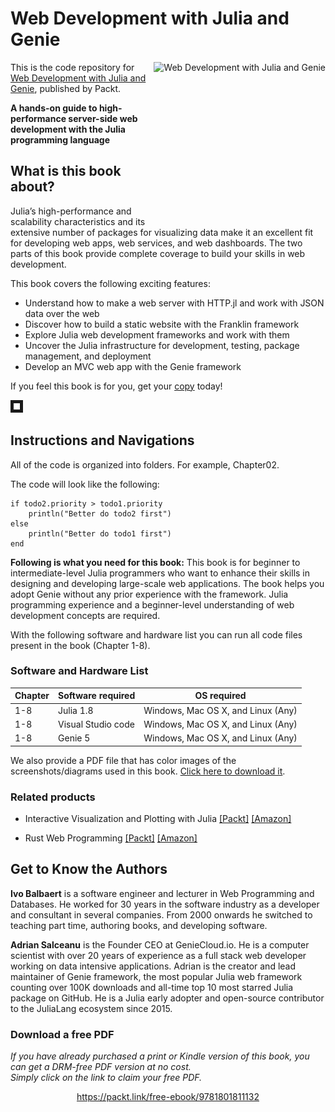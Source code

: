 # Web Development with Julia and Genie

<a href="https://www.packtpub.com/product/web-development-with-julia-and-genie/9781801811132"><img src="https://static.packt-cdn.com/products/9781801811132/cover/smaller" alt="Web Development with Julia and Genie" height="256px" align="right"></a>

This is the code repository for [Web Development with Julia and Genie](https://www.packtpub.com/product/web-development-with-julia-and-genie/9781801811132), published by Packt.

**A hands-on guide to high-performance server-side web development with the Julia programming language**

## What is this book about?
Julia’s high-performance and scalability characteristics and its extensive number of packages for visualizing data make it an excellent fit for developing web apps, web services, and web dashboards. The two parts of this book provide complete coverage to build your skills in web development.

This book covers the following exciting features: 
* Understand how to make a web server with HTTP.jl and work with JSON data over the web
* Discover how to build a static website with the Franklin framework
* Explore Julia web development frameworks and work with them
* Uncover the Julia infrastructure for development, testing, package management, and deployment
* Develop an MVC web app with the Genie framework

If you feel this book is for you, get your [copy](https://www.amazon.com/dp/180181113X) today!

<a href="https://www.packtpub.com/?utm_source=github&utm_medium=banner&utm_campaign=GitHubBanner"><img src="https://raw.githubusercontent.com/PacktPublishing/GitHub/master/GitHub.png" 
alt="https://www.packtpub.com/" border="5" /></a>


## Instructions and Navigations
All of the code is organized into folders. For example, Chapter02.

The code will look like the following:
```
if todo2.priority > todo1.priority
    println("Better do todo2 first")
else
    println("Better do todo1 first")
end
```

**Following is what you need for this book:**
This book is for beginner to intermediate-level Julia programmers who want to enhance their skills in designing and developing large-scale web applications. The book helps you adopt Genie without any prior experience with the framework. Julia programming experience and a beginner-level understanding of web development concepts are required.

With the following software and hardware list you can run all code files present in the book (Chapter 1-8).

### Software and Hardware List

| Chapter  | Software required                   | OS required                        |
| -------- | ------------------------------------| -----------------------------------|
| 1-8        | Julia 1.8                   | Windows, Mac OS X, and Linux (Any) |
| 1-8      | Visual Studio code           | Windows, Mac OS X, and Linux (Any) |
| 1-8      | Genie 5           | Windows, Mac OS X, and Linux (Any) |



We also provide a PDF file that has color images of the screenshots/diagrams used in this book. [Click here to download it](https://packt.link/PymYa).


### Related products <Other books you may enjoy>
* Interactive Visualization and Plotting with Julia [[Packt]](https://www.packtpub.com/product/interactive-visualization-and-plotting-with-julia/9781801810517) [[Amazon]](https://www.amazon.com/dp/1801810516)

* Rust Web Programming [[Packt]](https://www.packtpub.com/product/rust-web-programming/9781800560819) [[Amazon]](https://www.amazon.com/dp/1800560818)

## Get to Know the Authors
**Ivo Balbaert**
is a software engineer and lecturer in Web Programming and Databases. He worked for 30 years in the software industry as a developer and consultant in several companies. From 2000 onwards he switched to teaching part time, authoring books, and developing software.

**Adrian Salceanu**
is the Founder CEO at GenieCloud.io. He is a computer scientist with over 20 years of experience as a full stack web developer working on data intensive applications. Adrian is the creator and lead maintainer of Genie framework, the most popular Julia web framework counting over 100K downloads and all-time top 10 most starred Julia package on GitHub. He is a Julia early adopter and open-source contributor to the JuliaLang ecosystem since 2015.



### Download a free PDF

 <i>If you have already purchased a print or Kindle version of this book, you can get a DRM-free PDF version at no cost.<br>Simply click on the link to claim your free PDF.</i>
<p align="center"> <a href="https://packt.link/free-ebook/9781801811132">https://packt.link/free-ebook/9781801811132 </a> </p>